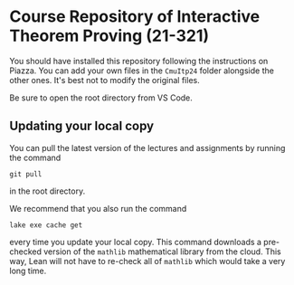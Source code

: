 # Course Repository of Interactive Theorem Proving (21-321)

You should have installed this repository following the instructions on Piazza.
You can add your own files in the `CmuItp24` folder alongside the other ones.
It's best not to modify the original files.

Be sure to open the root directory from VS Code.

## Updating your local copy
You can pull the latest version of the lectures and assignments
by running the command
```
git pull
```
in the root directory.

We recommend that you also run the command
```
lake exe cache get
```
every time you update your local copy.
This command downloads a pre-checked version
of the `mathlib` mathematical library
from the cloud.
This way, Lean will not have to re-check all of `mathlib`
which would take a very long time.
